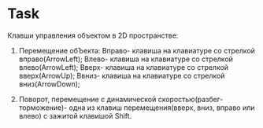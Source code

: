 # Task


Клавши управления объектом в 2D пространстве:

1) Перемещение обЪекта:
Вправо- клавиша на клавиатуре со стрелкой вправо(ArrowLeft);
Влево- клавиша на клавиатуре со стрелкой влево(ArrowLeft);
Вверх- клавиша на клавиатуре со стрелкой вверх(ArrowUp);
Ввниз- клавиша на клавиатуре со стрелкой вниз(ArrowDown);

2) Поворот, перемещение с динамической скоростью(разбег-торможение)- одна из клавиш перемещения(вверх, вниз, вправо или влево) с зажитой клавишой Shift.
